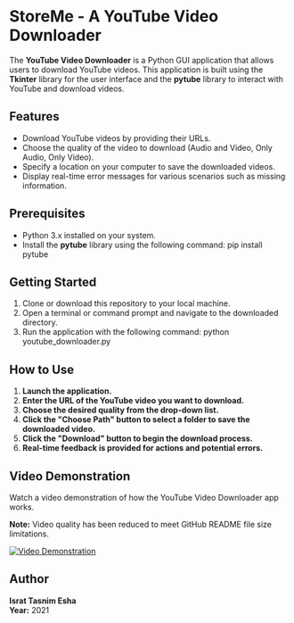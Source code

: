 # StoreMe - A YouTube Video Downloader

The **YouTube Video Downloader** is a Python GUI application that allows users to download YouTube videos. This application is built using the **Tkinter** library for the user interface and the **pytube** library to interact with YouTube and download videos.

## Features

- Download YouTube videos by providing their URLs.
- Choose the quality of the video to download (Audio and Video, Only Audio, Only Video).
- Specify a location on your computer to save the downloaded videos.
- Display real-time error messages for various scenarios such as missing information.

## Prerequisites

- Python 3.x installed on your system.
- Install the **pytube** library using the following command: pip install pytube

## Getting Started

1. Clone or download this repository to your local machine.
2. Open a terminal or command prompt and navigate to the downloaded directory.
3. Run the application with the following command: python youtube_downloader.py


## How to Use

1. **Launch the application.**
2. **Enter the URL of the YouTube video you want to download.**
3. **Choose the desired quality from the drop-down list.**
4. **Click the "Choose Path" button to select a folder to save the downloaded video.**
5. **Click the "Download" button to begin the download process.**
6. **Real-time feedback is provided for actions and potential errors.**

## Video Demonstration

Watch a video demonstration of how the YouTube Video Downloader app works.

**Note:** Video quality has been reduced to meet GitHub README file size limitations.

[![Video Demonstration](https://github.com/IsratTasnimEsha/YouTube-Downloader/assets/88322977/978f5473-7ef2-4945-9685-55a6d6759b4e)](https://github.com/IsratTasnimEsha/YouTube-Downloader/assets/88322977/978f5473-7ef2-4945-9685-55a6d6759b4e)

## Author

**Israt Tasnim Esha**  
**Year:** 2021
